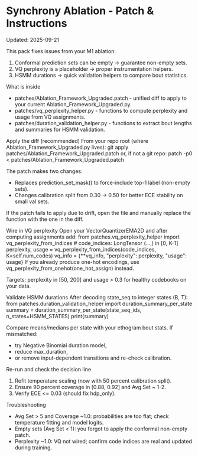 
# Synchrony Ablation - Patch & Instructions
Updated: 2025-09-21

This pack fixes issues from your M1 ablation:
1) Conformal prediction sets can be empty -> guarantee non-empty sets.
2) VQ perplexity is a placeholder -> proper instrumentation helpers.
3) HSMM durations -> quick validation helpers to compare bout statistics.

What is inside
- patches/Ablation_Framework_Upgraded.patch - unified diff to apply to your current Ablation_Framework_Upgraded.py.
- patches/vq_perplexity_helper.py - functions to compute perplexity and usage from VQ assignments.
- patches/duration_validation_helper.py - functions to extract bout lengths and summaries for HSMM validation.

Apply the diff (recommended)
From your repo root (where Ablation_Framework_Upgraded.py lives):
    git apply patches/Ablation_Framework_Upgraded.patch
or, if not a git repo:
    patch -p0 < patches/Ablation_Framework_Upgraded.patch

The patch makes two changes:
- Replaces prediction_set_mask() to force-include top-1 label (non-empty sets).
- Changes calibration split from 0.30 -> 0.50 for better ECE stability on small val sets.

If the patch fails to apply due to drift, open the file and manually replace the function with the one in the diff.

Wire in VQ perplexity
Open your VectorQuantizerEMA2D and after computing assignments add:
    from patches.vq_perplexity_helper import vq_perplexity_from_indices
    # code_indices: LongTensor (...,) in [0, K-1]
    perplexity, usage = vq_perplexity_from_indices(code_indices, K=self.num_codes)
    vq_info = {**vq_info, "perplexity": perplexity, "usage": usage}
If you already produce one-hot encodings, use vq_perplexity_from_onehot(one_hot_assign) instead.

Targets: perplexity in [50, 200] and usage > 0.3 for healthy codebooks on your data.

Validate HSMM durations
After decoding state_seq to integer states (B, T):
    from patches.duration_validation_helper import duration_summary_per_state
    summary = duration_summary_per_state(state_seq_ids, n_states=HSMM_STATES)
    print(summary)

Compare means/medians per state with your ethogram bout stats. If mismatched:
- try Negative Binomial duration model,
- reduce max_duration,
- or remove input-dependent transitions and re-check calibration.

Re-run and check the decision line
1. Refit temperature scaling (now with 50 percent calibration split).
2. Ensure 90 percent coverage in [0.88, 0.92] and Avg Set ~ 1-2.
3. Verify ECE <= 0.03 (should fix hdp_only).

Troubleshooting
- Avg Set > 5 and Coverage ~1.0: probabilities are too flat; check temperature fitting and model logits.
- Empty sets (Avg Set < 1): you forgot to apply the conformal non-empty patch.
- Perplexity ~1.0: VQ not wired; confirm code indices are real and updated during training.
